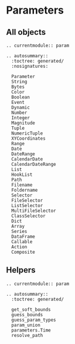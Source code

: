 # Parameters

## All objects

```{eval-rst}
.. currentmodule:: param
```

```{eval-rst}
.. autosummary::
  :toctree: generated/
  :nosignatures:

  Parameter
  String
  Bytes
  Color
  Boolean
  Event
  Dynamic
  Number
  Integer
  Magnitude
  Tuple
  NumericTuple
  XYCoordinates
  Range
  Date
  DateRange
  CalendarDate
  CalendarDateRange
  List
  HookList
  Path
  Filename
  Foldername
  Selector
  FileSelector
  ListSelector
  MultiFileSelector
  ClassSelector
  Dict
  Array
  Series
  DataFrame
  Callable
  Action
  Composite
```

## Helpers

```{eval-rst}
.. currentmodule:: param
```

```{eval-rst}
.. autosummary::
  :toctree: generated/

  get_soft_bounds
  guess_bounds
  guess_param_types
  param_union
  parameters.Time
  resolve_path
```
